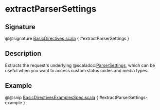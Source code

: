 # extractParserSettings

## Signature

@@signature [BasicDirectives.scala]($akka-http$/akka-http/src/main/scala/akka/http/scaladsl/server/directives/BasicDirectives.scala) { #extractParserSettings }

## Description

Extracts the request's underlying @scaladoc:[ParserSettings](akka.http.scaladsl.settings.ParserSettings), which can be useful when you want to access custom status codes and media types.

## Example

@@snip [BasicDirectivesExamplesSpec.scala]($test$/scala/docs/http/scaladsl/server/directives/BasicDirectivesExamplesSpec.scala) { #extractParserSettings-example }
